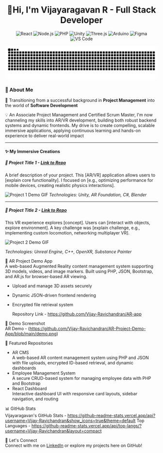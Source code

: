 <h1 align="center">🚀Hi, I'm Vijayaragavan R - Full Stack Developer </h1>

<p align="center"> <img src="https://cdn.jsdelivr.net/gh/devicons/devicon/icons/react/react-original-wordmark.svg" width="50" height="50" alt="React"/> <img src="https://cdn.jsdelivr.net/gh/devicons/devicon/icons/nodejs/nodejs-original-wordmark.svg" width="50" height="50" alt="Node.js"/> <img src="https://cdn.jsdelivr.net/gh/devicons/devicon/icons/php/php-original.svg" width="50" height="50" alt="PHP"/> <img src="https://cdn.jsdelivr.net/gh/devicons/devicon/icons/unity/unity-original-wordmark.svg" width="50" height="50" alt="Unity"/> <img src="https://cdn.jsdelivr.net/gh/devicons/devicon/icons/threejs/threejs-original-wordmark.svg" width="50" height="50" alt="Three.js"/> <img src="https://cdn.jsdelivr.net/gh/devicons/devicon/icons/arduino/arduino-original-wordmark.svg" width="50" height="50" alt="Arduino"/> <img src="https://cdn.jsdelivr.net/gh/devicons/devicon/icons/figma/figma-original.svg" width="50" height="50" alt="Figma"/> <img src="https://cdn.jsdelivr.net/gh/devicons/devicon/icons/visualstudio/visualstudio-plain.svg" width="50" height="50" alt="VS Code"/> </p>

![GitHub Snake](https://raw.githubusercontent.com/Vijay-Ravichandran/Vijay-Ravichandran/output/github-contribution-grid-snake.svg)

### 🧠 About Me  
🎯 Transitioning from a successful background in **Project Management** into the world of **Software Development**  

💡 An Associate Project Management and Certified Scrum Master, I'm now channeling my skills into AR/VR development, building both robust backend systems and dynamic frontends. My drive is to create compelling, scalable immersive applications, applying continuous learning and hands-on experience to deliver real-world impact

---

#### ✨ My Immersive Creations

##### 🌌 Project Title 1 - [Link to Repo](https://github.com/Vijay-Ravichandran/Project1)
A brief description of your project. This [AR/VR] application allows users to [explain core functionality]. I focused on [e.g., optimizing performance for mobile devices, creating realistic physics interactions].

![Project 1 Demo GIF](https://raw.githubusercontent.com/Vijay-Ravichandran/Project1/main/assets/project1_demo.gif)
_Technologies: Unity, AR Foundation, C#, Blender_

---

##### 🚀 Project Title 2 - [Link to Repo](https://github.com/Vijay-Ravichandran/Project2)
This VR experience explores [concept]. Users can [interact with objects, explore environment]. A key challenge was [explain challenge, e.g., implementing custom locomotion, networking multiplayer VR].

![Project 2 Demo GIF](https://raw.githubusercontent.com/Vijay-Ravichandran/Project2/main/assets/project2_demo.gif)

_Technologies: Unreal Engine, C++, OpenXR, Substance Painter_


📱 AR Project Demo App  
A web-based Augmented Reality content management system supporting 3D models, videos, and image markers. Built using PHP, JSON, Bootstrap, and AR.js for browser-based AR viewing.

- Upload and manage 3D assets securely
- Dynamic JSON-driven frontend rendering
- Encrypted file retrieval system

  Repository Link - https://github.com/Vijay-Ravichandran/AR-app

📸 Demo Screenshot  
AR Demo - (https://github.com/Vijay-Ravichandran/AR-Project-Demo-App/blob/main/demo.png)

📂 Featured Repositories  
- AR CMS  
  A web-based AR content management system using PHP and JSON with file uploads, encrypted ID-based retrieval, and dynamic dashboards  
- Employee Management System  
  A secure CRUD-based system for managing employee data with PHP and Bootstrap  
- React Dashboard  
  Interactive dashboard UI with responsive card layouts, sidebar navigation, and routing  

📊 GitHub Stats  
Vijayaragavan's GitHub Stats - https://github-readme-stats.vercel.app/api?username=Vijay-Ravichandran&show_icons=true&theme=default
Top Languages - https://github-readme-stats.vercel.app/api/top-langs/?username=Vijay-Ravichandran&layout=compact

🤝 Let's Connect  
Connect with me on [LinkedIn](https://www.linkedin.com/in/vijayaragavanr2) or explore my projects here on GitHub!
